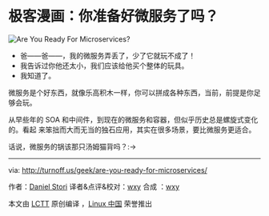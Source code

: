 # 极客漫画：你准备好微服务了吗？

![Are You Ready For Microservices?](./are-you-ready-for-microservices.png)

- 爸——爸——，我的微服务弄丢了，少了它就玩不成了！
- 我告诉过你他还太小，我们应该给他买个整体的玩具。
- 我知道了。

微服务是个好东西，就像乐高积木一样，你可以拼成各种东西，当前，前提是你足够会玩。

从早些年的 SOA 和中间件，到现在的微服务和容器，但似乎历史总是螺旋式变化的。看起
来笨拙而大而无当的独石应用，其实在很多场景，要比微服务更适合。

话说，微服务的锅该那只汤姆猫背吗？:->

---

via: http://turnoff.us/geek/are-you-ready-for-microservices/

作者：[Daniel Stori][a] 译者&点评&校对：[wxy](https://github.com/wxy) 合成
：[wxy](https://github.com/wxy)

本文由 [LCTT](https://github.com/LCTT/TranslateProject) 原创编译
，[Linux 中国](https://linux.cn/) 荣誉推出

[a]: http://turnoff.us/about/

